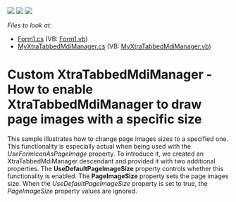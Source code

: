 <!-- default badges list -->
![](https://img.shields.io/endpoint?url=https://codecentral.devexpress.com/api/v1/VersionRange/128615789/13.1.4%2B)
[![](https://img.shields.io/badge/Open_in_DevExpress_Support_Center-FF7200?style=flat-square&logo=DevExpress&logoColor=white)](https://supportcenter.devexpress.com/ticket/details/E3172)
[![](https://img.shields.io/badge/📖_How_to_use_DevExpress_Examples-e9f6fc?style=flat-square)](https://docs.devexpress.com/GeneralInformation/403183)
<!-- default badges end -->
<!-- default file list -->
*Files to look at*:

* [Form1.cs](./CS/WindowsFormsApplication24/Form1.cs) (VB: [Form1.vb](./VB/WindowsFormsApplication24/Form1.vb))
* [MyXtraTabbedMdiManager.cs](./CS/WindowsFormsApplication24/MyXtraTabbedMdiManager.cs) (VB: [MyXtraTabbedMdiManager.vb](./VB/WindowsFormsApplication24/MyXtraTabbedMdiManager.vb))
<!-- default file list end -->
# Custom XtraTabbedMdiManager - How to enable XtraTabbedMdiManager to draw page images with a specific size


<p>This sample illustrates how to change page images sizes to a specified one. This functionality is especially actual when being used with the <i>UseFormIconAsPageImage</i> property. To introduce it, we created an XtraTabbedMdiManager descendant and provided it with two additional properties. The <strong>UseDefaultPageImageSize</strong> property controls whether this functionality is enabled. The <strong>PageImageSize</strong> property sets the page images size. When the <i>UseDefaultPageImageSize</i> property is set to true, the <i>PageImageSize</i> property values are ignored.</p>

<br/>


